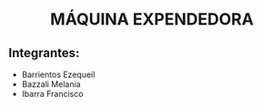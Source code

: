 <!--<em>  MÁQUINA EXPENDEDORA </em>!-->
<h1 align="center"> MÁQUINA EXPENDEDORA </h1>

## Integrantes:
- Barrientos Ezequeil
- Bazzali Melania 
- Ibarra Francisco

 

